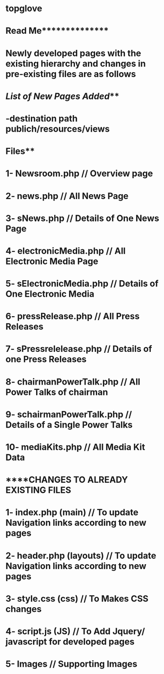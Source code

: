 # topglove

# ********************Read Me**********************************

# Newly developed pages with the existing hierarchy and changes in pre-existing files are as follows 

# ***************List of New Pages Added*****************

# -destination path publich/resources/views 

# **************Files****************
# 1- Newsroom.php                     // Overview page
# 2- news.php                         // All News Page
# 3- sNews.php                        // Details of One News Page
# 4- electronicMedia.php              // All Electronic Media Page
# 5- sElectronicMedia.php             // Details of One Electronic Media 
# 6- pressRelease.php                 // All Press Releases
# 7- sPressrelelease.php              // Details of one Press Releases
# 8- chairmanPowerTalk.php            // All Power Talks of chairman
# 9- schairmanPowerTalk.php           // Details of a Single Power Talks
# 10- mediaKits.php                   // All Media Kit Data


# **********************CHANGES TO ALREADY EXISTING FILES******************

# 1- index.php (main)                         // To update Navigation links according to new pages
# 2- header.php (layouts)                     // To update Navigation links according to new pages
# 3- style.css (css)                          // To Makes CSS changes
# 4- script.js (JS)                           // To Add Jquery/ javascript for developed pages
# 5- Images                                   // Supporting Images
